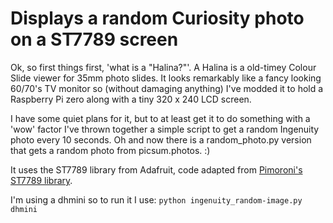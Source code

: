 # Displays a random Curiosity photo on a ST7789 screen

Ok, so first things first, 'what is a "Halina?"'.
A Halina is a old-timey Colour Slide viewer for 35mm photo slides.
It looks remarkably like a fancy looking 60/70's TV monitor so (without damaging anything) I've modded it to hold a Raspberry Pi zero along with a tiny 320 x 240 LCD screen.

I have some quiet plans for it, but to at least get it to do something with a 'wow' factor I've thrown together a simple script to get a random Ingenuity photo every 10 seconds.
Oh and now there is a random_photo.py version that gets a random photo from picsum.photos. :)

It uses the ST7789 library from Adafruit, code adapted from [Pimoroni's ST7789 library](https://github.com/pimoroni/st7789-python).

I'm using a dhmini so to run it I use: `python ingenuity_random-image.py dhmini`
